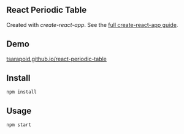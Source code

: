 React Periodic Table
---
<!--
<img src="Logotype primary.png" width="60%" height="60%" />
-->
Created with *create-react-app*. See the [full create-react-app guide](https://github.com/facebookincubator/create-react-app/blob/master/packages/react-scripts/template/README.md).


Demo
---
[tsarapoid.github.io/react-periodic-table](https://tsarapoid.github.io/react-periodic-table/)


Install
---
`npm install`


Usage
---
`npm start`
